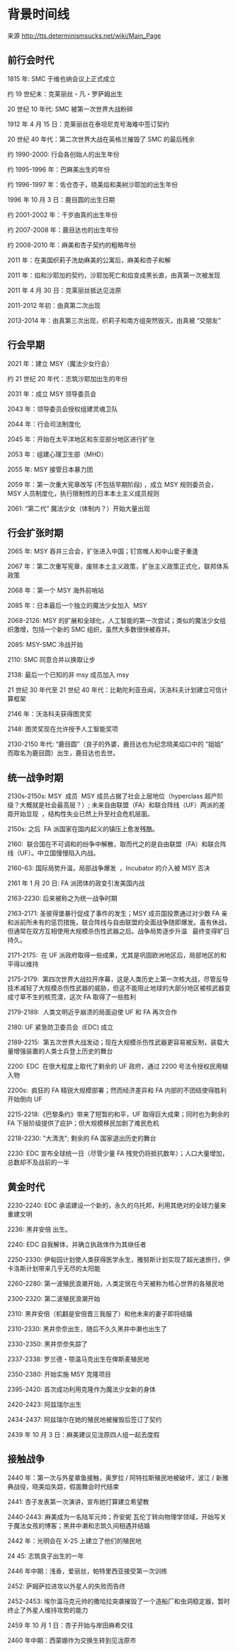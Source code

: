 # 背景时间线

来源 <http://tts.determinismsucks.net/wiki/Main_Page>

## 前行会时代

1815 年: SMC 于维也纳会议上正式成立

约 19 世纪末：克莱丽丝・凡・罗萨姆出生

20 世纪 10 年代: SMC 被第一次世界大战粉碎

1912 年 4 月 15 日：克莱丽丝在泰坦尼克号海难中签订契约

20 世纪 40 年代：第二次世界大战在英格兰摧毁了 SMC 的最后残余

约 1990-2000: 行会各创始人的出生年份

约 1995-1996 年：巴麻美出生的年份

约 1996-1997 年：佐仓杏子，晓美焰和美树沙耶加的出生年份

1996 年 10 月 3 日：鹿目圆的出生日期

约 2001-2002 年：千岁由真的出生年份

约 2007-2008 年：鹿目达也的出生年份

约 2008-2010 年：麻美和杏子契约的粗略年份

2011 年：在美国织莉子洗劫麻美的公寓后，麻美和杏子和解

2011 年：焰和沙耶加的契约，沙耶加死亡和焰变成黑长直，由真第一次被发现

2011 年 4 月 30 日：克莱丽丝抵达见泷原

2011-2012 年初：由真第二次出现

2013-2014 年：由真第三次出现，织莉子和南方组突然毁灭，由真被 “交朋友”

## 行会早期

2021 年：建立 MSY（魔法少女行会）

约 21 世纪 20 年代：志筑沙耶加出生的年份

2031 年：成立 MSY 领导委员会

2043 年：领导委员会授权组建灵魂卫队

2044 年：行会司法制度化

2045 年：开始在太平洋地区和东亚部分地区进行扩张

2053 年：组建心理卫生部（MHD）

2055 年: MSY 接管日本暴力团

2059 年：第一次重大宪章改写 (不包括早期阶段) ，成立 MSY 规则委员会，MSY 人员制度化，执行限制性的日本本土主义成员规则

2061: “第二代” 魔法少女（体制内？）开始大量出现

## 行会扩张时期

2065 年: MSY 吞并三合会，扩张进入中国；钉宫帷人和中山爱子重逢

2067 年：第二次重写宪章，废除本土主义政策，扩张主义政策正式化，联邦体系政策

2068 年：第一个 MSY 海外前哨站

2085 年：日本最后一个独立的魔法少女加入  MSY

2068-2126: MSY 的扩展和全球化，人工智能的第一次尝试；类似的魔法少女组织激增，包括一个新的 SMC 组织，虽然大多数很快被吞并。

2085: MSY-SMC 冷战开始

2110: SMC 同意合并以换取让步

2138: 最后一个已知的非 msy 成员加入 msy

21 世纪 30 年代至 21 世纪 40 年代：比勒陀利亚丑闻，沃洛科夫计划建立可信计算框架

2146 年：沃洛科夫获得图灵奖

2148: 图灵奖现在允许授予人工智能奖项

2130-2150 年代: “鹿目圆”（良子的外婆，鹿目达也为纪念晓美焰口中的 “姐姐” 而取名为鹿目圆）出生，鹿目达也去世。

## 统一战争时期

2130s-2150s: MSY  成员  MSY 成员占据了社会上层地位（hyperclass 超产阶级？大概就是社会最高层？）; 未来自由联盟（FA）和联合阵线（UF）两派的差距开始显现  ，结构性失业已然上升至社会危机层面。

2150s: 之后  FA 派国家在国内起义的镇压上愈发残酷。

2160:  联合国在不可调和的纷争中解散，取而代之的是自由联盟（FA）和联合阵线（UF）。中立国慢慢陷入内战。

2160-63: 国际局势升温，局部战争爆发  ，Incubator 的介入被 MSY 否决

2161 年 1 月 20 日: FA 派团体的政变引发美国内战

2163-2230: 后来被称之为统一战争时期

2163-2171: 圣彼得堡暴行促成了事件的发生；MSY 成员国投票通过对少数 FA 亲和派前所未有的惩罚措施，联合阵线与自由联盟的全面战争随即爆发。虽有休战，但通常在双方互相使用大规模杀伤性武器之后。战争局势逐步升温   最终变得旷日持久。

2171-2175:  在 UF 派政府取得一些成果，尤其是巩固欧洲地区后，局部地区的和平得以维持

2175-2179:  第四次世界大战拉开序幕，这是人类历史上第一次核大战，尽管反导技术减轻了大规模杀伤性武器的威胁，但这不能阻止地球的大部分地区被核武器变成寸草不生的核荒漠，这次 FA 取得了一些胜利

2179-2189:  人类文明近乎崩溃的局面迫使 UF 和 FA 再次合作

2180: UF 紧急防卫委员会  (EDC) 成立

2189-2215:  第五次世界大战发动；现在大规模杀伤性武器更容易被反制，装载大量增强装置的人类士兵登上历史的舞台

2200: EDC  在很大程度上取代了剩余的 UF 政府，通过 2200 号法令授权民用植入物

2200s:  疯狂的 FA 精锐大规模部署；然而经济差异和 FA 内部的不团结使得胜利开始倒向 UF

2215-2218:《巴黎条约》带来了短暂的和平，UF 取得巨大成果；同时也为剩余的 FA 下层阶级提供了庇护；但大规模移民加剧了难民危机

2218-2230: "大清洗"; 剩余的 FA 国家退出历史的舞台

2230: EDC 宣布全球统一日（尽管少量 FA 残党仍将抵抗数年）；人口大量增加，总数却不及战前的一半

## 黄金时代

2230-2240: EDC 承诺建设一个新的，永久的乌托邦，利用其绝对的全球力量来重建文明

2236: 黑井安倍 出生。

2240: EDC 自我解体，并确立执政体作为其继任者

2250-2330: 伊甸园计划使人类获得医学永生，雅努斯计划实现了超光速旅行，伊卡洛斯计划带来几乎无尽的太阳能

2260-2280: 第一波殖民浪潮开始，人类定居在今天被称为核心世界的各殖民地

2300-2320: 第二波殖民浪潮开始

2310: 黑井安倍（机翻是安倍晋三我服了）和他未来的妻子即将结婚

2310-2330: 黑井奈奈出生，随后不久久黑井中濑也出生了

2330-2350: 黑井奈奈失踪了

2337-2338: 罗兰德・颚温马克出生在俾斯麦殖民地

2350-2380: 开始实施 MSY 克隆项目

2395-2420: 首次成功利用克隆作为魔法少女新的身体

2420-2423: 阿兹瑞尔出生

2434-2437: 阿兹瑞尔在她的殖民地被摧毁后签订了契约

2439 年 10 月 3 日：麻美建议见泷原四人组一起去度假

## 接触战争

2440 年：第一次与外星章鱼接触，奥罗拉 / 阿特拉斯殖民地被破坏，波江 / 新雅典战役，晓美焰失踪，假面舞会时代结束

2441: 杏子发表第一次演讲，宣布她打算建立希望教

2440-2443: 麻美成为一名陆军元帅；乔安妮 瓦伦丁转向物理学领域，开始写关于魔法女孩的博客；黑井中濑和志筑久间相遇并结婚

2442 年：光明会在 X-25 上建立了他们的殖民地

24 45: 志筑良子出生的一年

2446 年中期：浅香，爱丽丝，帕特里西亚接受第一次训练

2452: 萨姆萨拉进攻以外星人的失败而告终

2452-2453: 埃尔温马克元帅的撒哈拉突袭摧毁了一个造船厂和虫洞稳定器，暂时终止了外星人维持攻势的能力

2459 年 10 月 1 日：杏子开始与岸田麻希交往

2460 年中期：西蒙娜作为交换生转到见泷原市
